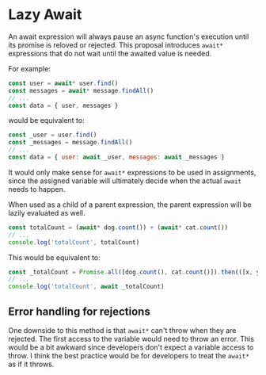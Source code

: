 # Lazy Await
An await expression will always pause an async function's execution until its promise is reloved or rejected. This proposal introduces `await*` expressions that do not wait until the awaited value is needed.

For example:
```javascript
const user = await* user.find()
const messages = await* message.findAll()
// ...
const data = { user, messages }
```
would be equivalent to:
```javascript
const _user = user.find()
const _messages = message.findAll()
// ...
const data = { user: await _user, messages: await _messages }
```
It would only make sense for `await*` expressions to be used in assignments, since the assigned variable will ultimately decide when the actual `await` needs to happen. 

When used as a child of a parent expression, the parent expression will be lazily evaluated as well.
```javascript
const totalCount = (await* dog.count()) + (await* cat.count())
// ...
console.log('totalCount', totalCount)
```
This would be equivalent to:
```javascript
const _totalCount = Promise.all([dog.count(), cat.count()]).then(([x, y]) => x + y)
// ...
console.log('totalCount', await _totalCount)
```
## Error handling for rejections
One downside to this method is that `await*` can't throw when they are rejected. The first access to the variable would need to throw an error. This would be a bit awkward since developers don't expect a variable access to throw. I think the best practice would be for developers to treat the `await*` as if it throws. 
